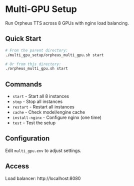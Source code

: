# Multi-GPU Setup

Run Orpheus TTS across 8 GPUs with nginx load balancing.

## Quick Start

```bash
# From the parent directory:
./multi_gpu_setup/orpheus_multi_gpu.sh start

# Or from this directory:
./orpheus_multi_gpu.sh start
```

## Commands

- `start` - Start all 8 instances
- `stop` - Stop all instances  
- `restart` - Restart all instances
- `cache` - Check model/engine cache
- `install-nginx` - Configure nginx (one time)
- `test` - Test the setup

## Configuration

Edit `multi_gpu.env` to adjust settings.

## Access

Load balancer: http://localhost:8080
